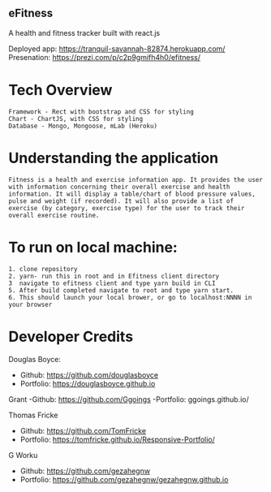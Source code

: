 ## eFitness

A health and fitness tracker built with react.js

Deployed app: https://tranquil-savannah-82874.herokuapp.com/
Presenation: https://prezi.com/p/c2p9gmifh4h0/efitness/

# Tech Overview
    Framework - Rect with bootstrap and CSS for styling
    Chart - ChartJS, with CSS for styling
    Database - Mongo, Mongoose, mLab (Heroku)

# Understanding the application
    Fitness is a health and exercise information app. It provides the user with information concerning their overall exercise and health information. It will display a table/chart of blood pressure values, pulse and weight (if recorded). It will also provide a list of exercise (by category, exercise type) for the user to track their overall exercise routine.

# To run on local machine:

    1. clone repository
    2. yarn- run this in root and in Efitness client directory
    3  navigate to efitness client and type yarn build in CLI
    5. After build completed navigate to root and type yarn start.
    6. This should launch your local brower, or go to localhost:NNNN in your browser

# Developer Credits

Douglas Boyce:
- Github: https://github.com/douglasboyce
- Portfolio: https://douglasboyce.github.io

Grant
-Github: https://github.com/Ggoings
-Portfolio: ggoings.github.io/

Thomas Fricke
- Github: https://github.com/TomFricke
- Portfolio: https://tomfricke.github.io/Responsive-Portfolio/

G Worku
- Github: https://github.com/gezahegnw
- Portfolio: https://github.com/gezahegnw/gezahegnw.github.io
